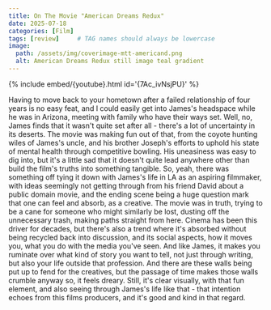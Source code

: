 ```yaml
---
title: On The Movie "American Dreams Redux"
date: 2025-07-18
categories: [Film]
tags: [review]     # TAG names should always be lowercase
image:
  path: /assets/img/coverimage-mtt-americand.png
  alt: American Dreams Redux still image teal gradient
---
```


{% include embed/{youtube}.html id='{7Ac_ivNsjPU}' %}

Having to move back to your hometown after a failed relationship of four years is no easy feat, and I could easily get into James's headspace while he was in Arizona, meeting with family who have their ways set. Well, no, James finds that it wasn't quite set after all - there's a lot of uncertainty in its deserts. The movie was making fun out of that, from the coyote hunting wiles of James's uncle, and his brother Joseph's efforts to uphold his state of mental health through competitive bowling. His uneasiness was easy to dig into, but it's a little sad that it doesn't quite lead anywhere other than build the film's truths into something tangible. So, yeah, there was something off tying it down with James's life in LA as an aspiring filmmaker, with ideas seemingly not getting through from his friend David about a public domain movie, and the ending scene being a huge question mark that one can feel and absorb, as a creative. The movie was in truth, trying to be a cane for someone who might similarly be lost, dusting off the unnecessary trash, making paths straight from here. Cinema has been this driver for decades, but there's also a trend where it's absorbed without being recycled back into discussion, and its social aspects, how it moves you, what you do with the media you've seen. And like James, it makes you ruminate over what kind of story you want to tell, not just through writing, but also your life outside that profession. And there are these walls being put up to fend for the creatives, but the passage of time makes those walls crumble anyway so, it feels dreary. Still, it's clear visually, with that fun element, and also seeing through James's life like that - that intention echoes from this films producers, and it's good and kind in that regard.